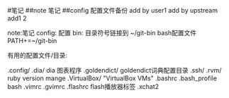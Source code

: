 #笔记
##note 笔记
##config 配置文件备份
add by user1
add by upstream
add1 2

note:笔记
config: 配置
bin: 目录符号链接到 ~/git-bin bash配置文件 PATH+=~/git-bin

有用的配置文件/目录:

.config/
.dia/ dia 图表程序
.goldendict/ goldendict词典配置目录
.ssh/ 
.rvm/ ruby version mange
.VirtualBox/ "VirtualBox VMs"
.bashrc .bash_profile bash
.vimrc .gvimrc
.flashrc flash播放器标签
.xchat2 
